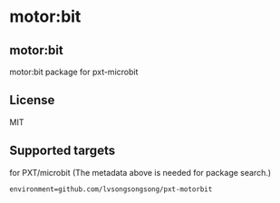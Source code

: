 # motor:bit


## motor:bit
motor:bit package for pxt-microbit

## License
MIT

## Supported targets
for PXT/microbit (The metadata above is needed for package search.)

```package
environment=github.com/lvsongsongsong/pxt-motorbit
```
